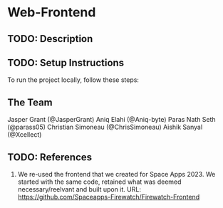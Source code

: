 # Web-Frontend

## TODO: Description  

## TODO: Setup Instructions
To run the project locally, follow these steps:


## The Team
Jasper Grant (@JasperGrant)
Aniq Elahi (@Aniq-byte)
Paras Nath Seth (@parass05)
Christian Simoneau (@ChrisSimoneau)
Aishik Sanyal (@Xcellect)


## TODO: References

1. We re-used the frontend that we created for Space Apps 2023. We started with the same code, retained what was deemed necessary/reelvant and built upon it. URL: https://github.com/Spaceapps-Firewatch/Firewatch-Frontend